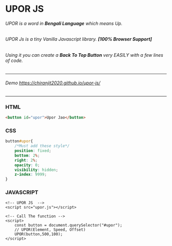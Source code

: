 # UPOR JS
###### UPOR is a word in ***Bengali Language*** which means Up. 
###### UPOR Js is a tiny Vanilla Javascript library. ***[100% Browser Support]***
###### Using it you can create a ***Back To Top Button*** very EASILY with a few lines of code.
***
###### Demo https://chiranjit2020.github.io/upor-js/
***
### HTML
```html
<button id="upor">Upor Jao</button>
```
### CSS
```css
button#upor{
    /*Must add these style*/
    position: fixed;
    bottom: 2%;
    right: 2%;
    opacity: 0;
    visibility: hidden;
    z-index: 9999;
}
```
### JAVASCRIPT
```
<!-- UPOR JS  -->
<script src="upor.js"></script>

<!-- Call The function -->
<script>
	const button = document.querySelector("#upor");
	// UPOR(Element, Speed, Offset)
	UPOR(button,500,100);
</script>
```